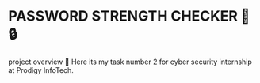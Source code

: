 # PASSWORD STRENGTH CHECKER 🔐🔒
project overview 📌
Here its my task number 2 for cyber security internship at Prodigy InfoTech.

#



